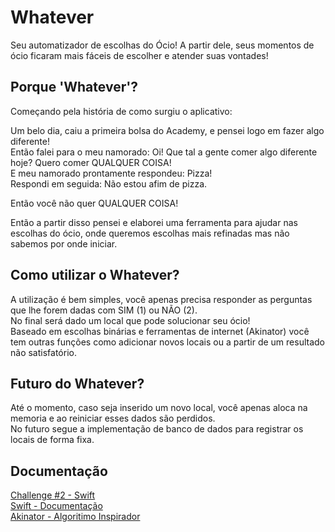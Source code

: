 
# Whatever

Seu automatizador de escolhas do Ócio! A partir dele, seus momentos de ócio ficaram mais fáceis de escolher e atender suas vontades!

## Porque 'Whatever'?

Começando pela história de como surgiu o aplicativo:

Um belo dia, caiu a primeira bolsa do Academy, e pensei logo em fazer algo diferente! <br>
Então falei para o meu namorado: Oi! Que tal a gente comer algo diferente hoje? Quero comer QUALQUER COISA! <br>
E meu namorado prontamente respondeu: Pizza! <br>
Respondi em seguida: Não estou afim de pizza.
  
Então você não quer QUALQUER COISA!

Então a partir disso pensei e elaborei uma ferramenta para ajudar nas escolhas do ócio, onde queremos escolhas mais refinadas mas não sabemos por onde iniciar.

## Como utilizar o Whatever?

A utilização é bem simples, você apenas precisa responder as perguntas que lhe forem dadas com SIM (1) ou NÃO (2). <br>
No final será dado um local que pode solucionar seu ócio! <br>
Baseado em escolhas binárias e ferramentas de internet (Akinator) você tem outras funções como adicionar novos locais ou a partir de um resultado não satisfatório.

## Futuro do Whatever?

Até o momento, caso seja inserido um novo local, você apenas aloca na memoria e ao reiniciar esses dados são perdidos. <br>
No futuro segue a implementação de banco de dados para registrar os locais de forma fixa.

## Documentação

<a href="https://fog-lemon-6c8.notion.site/Swift-Challenge-2-31b10f4b8cb6462c822785a7ad77988b"> Challenge #2 - Swift </a><br>
<a href="https://www.apple.com/br/education/docs/App_Development_with_Swift_Curriculum_Guide.pdf"> Swift - Documentação </a><br>
<a href="https://pt.akinator.com"> Akinator - Algoritimo Inspirador </a><br>
